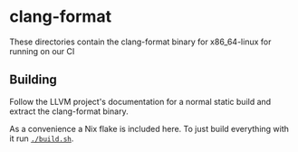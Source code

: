 # clang-format

These directories contain the clang-format binary for x86_64-linux for running
on our CI

## Building

Follow the LLVM project's documentation for a normal static build and extract
the clang-format binary.

As a convenience a Nix flake is included here. To just build everything with it
run [`./build.sh`](./build.sh).

